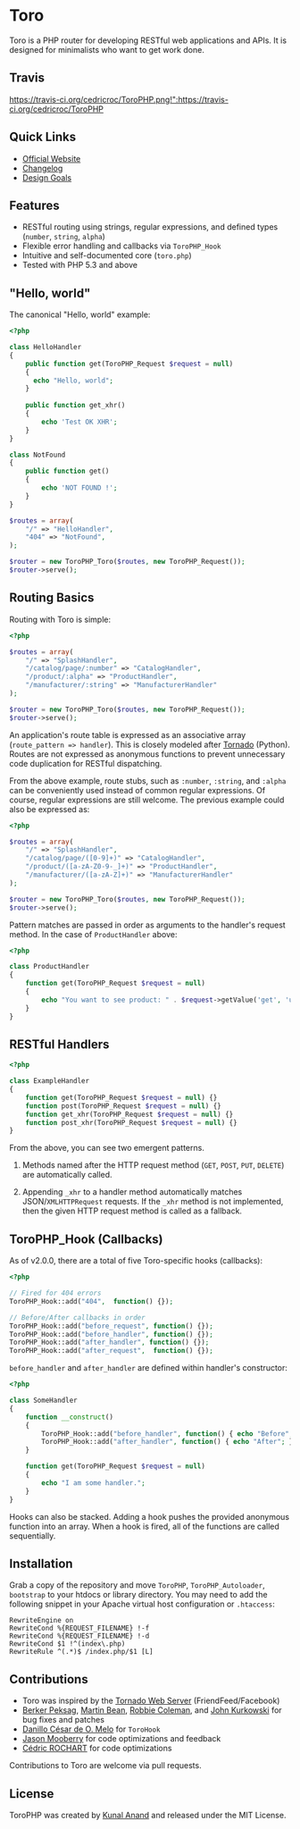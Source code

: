 # Toro

Toro is a PHP router for developing RESTful web applications and APIs. It is designed for minimalists who want to get work done.

## Travis
https://travis-ci.org/cedricroc/ToroPHP.png!":https://travis-ci.org/cedricroc/ToroPHP

## Quick Links

- [Official Website](http://toroweb.org)
- [Changelog](https://github.com/anandkunal/ToroPHP/wiki/Changelog)
- [Design Goals](https://github.com/anandkunal/ToroPHP/wiki/Design-Goals)


## Features

- RESTful routing using strings, regular expressions, and defined types (`number`, `string`, `alpha`)
- Flexible error handling and callbacks via `ToroPHP_Hook`
- Intuitive and self-documented core (`toro.php`)
- Tested with PHP 5.3 and above


## "Hello, world"

The canonical "Hello, world" example:

```php
<?php

class HelloHandler
{
    public function get(ToroPHP_Request $request = null)
    {
      echo "Hello, world";
    }
    
    public function get_xhr()
    {
        echo 'Test OK XHR';
    }
}

class NotFound
{
    public function get()
    {
        echo 'NOT FOUND !';
    }
}

$routes = array(
    "/" => "HelloHandler",
    "404" => "NotFound",
);

$router = new ToroPHP_Toro($routes, new ToroPHP_Request());
$router->serve();
```


## Routing Basics

Routing with Toro is simple:

```php
<?php

$routes = array(
    "/" => "SplashHandler",
    "/catalog/page/:number" => "CatalogHandler",
    "/product/:alpha" => "ProductHandler",
    "/manufacturer/:string" => "ManufacturerHandler"
);

$router = new ToroPHP_Toro($routes, new ToroPHP_Request());
$router->serve();
```

An application's route table is expressed as an associative array (`route_pattern => handler`). This is closely modeled after [Tornado](http://tornadoweb.org) (Python). Routes are not expressed as anonymous functions to prevent unnecessary code duplication for RESTful dispatching.

From the above example, route stubs, such as `:number`, `:string`, and `:alpha` can be conveniently used instead of common regular expressions. Of course, regular expressions are still welcome. The previous example could also be expressed as:

```php
<?php

$routes = array(
    "/" => "SplashHandler",
    "/catalog/page/([0-9]+)" => "CatalogHandler",
    "/product/([a-zA-Z0-9-_]+)" => "ProductHandler",
    "/manufacturer/([a-zA-Z]+)" => "ManufacturerHandler"
);

$router = new ToroPHP_Toro($routes, new ToroPHP_Request());
$router->serve();
```

Pattern matches are passed in order as arguments to the handler's request method. In the case of `ProductHandler` above:

```php
<?php

class ProductHandler
{
    function get(ToroPHP_Request $request = null)
    {
        echo "You want to see product: " . $request->getValue('get', 'urlParameter_1');
    }
}
```


## RESTful Handlers

```php
<?php

class ExampleHandler
{
    function get(ToroPHP_Request $request = null) {}
    function post(ToroPHP_Request $request = null) {}
    function get_xhr(ToroPHP_Request $request = null) {}
    function post_xhr(ToroPHP_Request $request = null) {}
}
```

From the above, you can see two emergent patterns.

1. Methods named after the HTTP request method (`GET`, `POST`, `PUT`, `DELETE`) are automatically called.

2. Appending `_xhr` to a handler method automatically matches JSON/`XMLHTTPRequest` requests. If the `_xhr` method is not implemented, then the given HTTP request method is called as a fallback.


## ToroPHP_Hook (Callbacks)

As of v2.0.0, there are a total of five Toro-specific hooks (callbacks):

```php
<?php

// Fired for 404 errors
ToroPHP_Hook::add("404",  function() {});

// Before/After callbacks in order
ToroPHP_Hook::add("before_request", function() {});
ToroPHP_Hook::add("before_handler", function() {});
ToroPHP_Hook::add("after_handler", function() {});
ToroPHP_Hook::add("after_request",  function() {});
```

`before_handler` and `after_handler` are defined within handler's constructor:

```php
<?php

class SomeHandler
{
    function __construct()
    {
        ToroPHP_Hook::add("before_handler", function() { echo "Before"; });
        ToroPHP_Hook::add("after_handler", function() { echo "After"; });
    }

    function get(ToroPHP_Request $request = null)
    {
        echo "I am some handler.";
    }
}
```

Hooks can also be stacked. Adding a hook pushes the provided anonymous function into an array. When a hook is fired, all of the functions are called sequentially.


## Installation

Grab a copy of the repository and move `ToroPHP`, `ToroPHP_Autoloader`, `bootstrap` to your htdocs or library directory. You may need to add the following snippet in your Apache virtual host configuration or `.htaccess`:

    RewriteEngine on
    RewriteCond %{REQUEST_FILENAME} !-f
    RewriteCond %{REQUEST_FILENAME} !-d
    RewriteCond $1 !^(index\.php)
    RewriteRule ^(.*)$ /index.php/$1 [L]


## Contributions

- Toro was inspired by the [Tornado Web Server](http://www.tornadoweb.org) (FriendFeed/Facebook)
- [Berker Peksag](http://berkerpeksag.com), [Martin Bean](http://www.martinbean.co.uk), [Robbie Coleman](http://robbie.robnrob.com), and [John Kurkowski](http://about.me/john.kurkowski) for bug fixes and patches
- [Danillo César de O. Melo](https://github.com/danillos/fire_event/blob/master/Event.php) for `ToroHook`
- [Jason Mooberry](http://jasonmooberry.com) for code optimizations and feedback
- [Cédric ROCHART](http://cedric-rochart.com) for code optimizations

Contributions to Toro are welcome via pull requests.


## License

ToroPHP was created by [Kunal Anand](http://kunalanand.com) and released under the MIT License.
